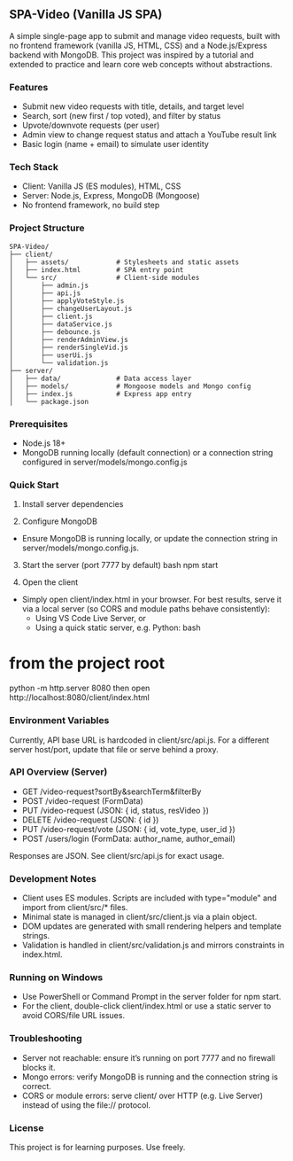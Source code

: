 ## SPA-Video (Vanilla JS SPA)

A simple single-page app to submit and manage video requests, built with no frontend framework (vanilla JS, HTML, CSS) and a Node.js/Express backend with MongoDB. This project was inspired by a tutorial and extended to practice and learn core web concepts without abstractions.

### Features
- Submit new video requests with title, details, and target level
- Search, sort (new first / top voted), and filter by status
- Upvote/downvote requests (per user)
- Admin view to change request status and attach a YouTube result link
- Basic login (name + email) to simulate user identity

### Tech Stack
- Client: Vanilla JS (ES modules), HTML, CSS
- Server: Node.js, Express, MongoDB (Mongoose)
- No frontend framework, no build step

### Project Structure

```
SPA-Video/
├── client/
│   ├── assets/            # Stylesheets and static assets
│   ├── index.html         # SPA entry point
│   └── src/               # Client-side modules
│       ├── admin.js
│       ├── api.js
│       ├── applyVoteStyle.js
│       ├── changeUserLayout.js
│       ├── client.js
│       ├── dataService.js
│       ├── debounce.js
│       ├── renderAdminView.js
│       ├── renderSingleVid.js
│       ├── userUi.js
│       └── validation.js
├── server/
│   ├── data/              # Data access layer
│   ├── models/            # Mongoose models and Mongo config
│   ├── index.js           # Express app entry
│   └── package.json
```


### Prerequisites
- Node.js 18+
- MongoDB running locally (default connection) or a connection string configured in server/models/mongo.config.js

### Quick Start
1) Install server dependencies

2) Configure MongoDB
- Ensure MongoDB is running locally, or update the connection string in server/models/mongo.config.js.

3) Start the server (port 7777 by default)
bash
npm start


4) Open the client
- Simply open client/index.html in your browser. For best results, serve it via a local server (so CORS and module paths behave consistently):
  - Using VS Code Live Server, or
  - Using a quick static server, e.g. Python:
bash

# from the project root
 python -m http.server 8080
 then open http://localhost:8080/client/index.html

### Environment Variables
Currently, API base URL is hardcoded in client/src/api.js. For a different server host/port, update that file or serve behind a proxy.

### API Overview (Server)
- GET    /video-request?sortBy&searchTerm&filterBy
- POST   /video-request (FormData)
- PUT    /video-request (JSON: { id, status, resVideo })
- DELETE /video-request (JSON: { id })
- PUT    /video-request/vote (JSON: { id, vote_type, user_id })
- POST   /users/login (FormData: author_name, author_email)

Responses are JSON. See client/src/api.js for exact usage.

### Development Notes
- Client uses ES modules. Scripts are included with type="module" and import from client/src/* files.
- Minimal state is managed in client/src/client.js via a plain object.
- DOM updates are generated with small rendering helpers and template strings.
- Validation is handled in client/src/validation.js and mirrors constraints in index.html.

### Running on Windows
- Use PowerShell or Command Prompt in the server folder for npm start.
- For the client, double-click client/index.html or use a static server to avoid CORS/file URL issues.

### Troubleshooting
- Server not reachable: ensure it’s running on port 7777 and no firewall blocks it.
- Mongo errors: verify MongoDB is running and the connection string is correct.
- CORS or module errors: serve client/ over HTTP (e.g. Live Server) instead of using the file:// protocol.

### License
This project is for learning purposes. Use freely.
